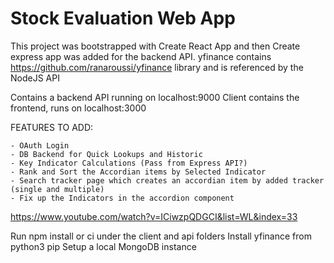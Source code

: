 # Stock Evaluation Web App

This project was bootstrapped with Create React App and then Create express app was added for the backend API.
yfinance contains https://github.com/ranaroussi/yfinance library and is referenced by the NodeJS API

Contains a backend API running on localhost:9000
Client contains the frontend, runs on localhost:3000


FEATURES TO ADD:

    - OAuth Login
    - DB Backend for Quick Lookups and Historic
    - Key Indicator Calculations (Pass from Express API?)
    - Rank and Sort the Accordian items by Selected Indicator
    - Search tracker page which creates an accordian item by added tracker (single and multiple)
    - Fix up the Indicators in the accordion component

https://www.youtube.com/watch?v=ICiwzpQDGCI&list=WL&index=33

Run npm install or ci under the client and api folders
Install yfinance from python3 pip
Setup a local MongoDB instance